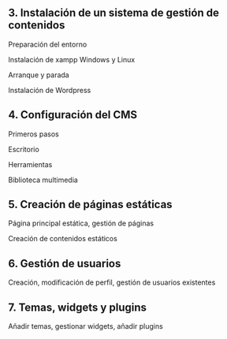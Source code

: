 ## 3. Instalación de un sistema de gestión de contenidos

Preparación del entorno

Instalación de xampp Windows y Linux

Arranque y parada

Instalación de Wordpress

## 4. Configuración del CMS

Primeros pasos

Escritorio

Herramientas

Biblioteca multimedia

## 5. Creación de páginas estáticas

Página principal estática, gestión de páginas

Creación de contenidos estáticos

## 6. Gestión de usuarios

Creación, modificación de perfil, gestión de usuarios existentes

## 7. Temas, widgets y plugins

Añadir temas, gestionar widgets, añadir plugins
